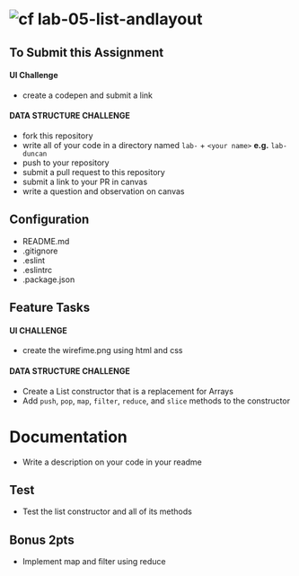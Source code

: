 ![cf](https://i.imgur.com/7v5ASc8.png) lab-05-list-andlayout
======
## To Submit this Assignment
#### UI Challenge
* create a codepen and submit a link 

#### DATA STRUCTURE CHALLENGE
  * fork this repository
  * write all of your code in a directory named `lab-` + `<your name>` **e.g.** `lab-duncan`
  * push to your repository
  * submit a pull request to this repository
  * submit a link to your PR in canvas
  * write a question and observation on canvas

## Configuration
* README.md
* .gitignore
* .eslint
* .eslintrc
* .package.json

## Feature Tasks
#### UI CHALLENGE
* create the wirefime.png using html and css

#### DATA STRUCTURE CHALLENGE
* Create a List constructor that is a replacement for Arrays
* Add `push`, `pop`, `map`, `filter`, `reduce`, and `slice` methods to the constructor

# Documentation
* Write a description on your code in your readme

## Test 
* Test the list constructor and all of its methods

## Bonus 2pts
* Implement map and filter using reduce

